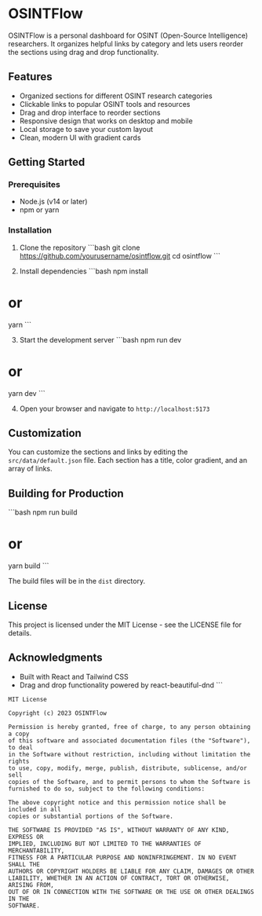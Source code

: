 # OSINTFlow

OSINTFlow is a personal dashboard for OSINT (Open-Source Intelligence) researchers. It organizes helpful links by category and lets users reorder the sections using drag and drop functionality.

## Features

- Organized sections for different OSINT research categories
- Clickable links to popular OSINT tools and resources
- Drag and drop interface to reorder sections
- Responsive design that works on desktop and mobile
- Local storage to save your custom layout
- Clean, modern UI with gradient cards

## Getting Started

### Prerequisites

- Node.js (v14 or later)
- npm or yarn

### Installation

1. Clone the repository
\`\`\`bash
git clone https://github.com/yourusername/osintflow.git
cd osintflow
\`\`\`

2. Install dependencies
\`\`\`bash
npm install
# or
yarn
\`\`\`

3. Start the development server
\`\`\`bash
npm run dev
# or
yarn dev
\`\`\`

4. Open your browser and navigate to `http://localhost:5173`

## Customization

You can customize the sections and links by editing the `src/data/default.json` file. Each section has a title, color gradient, and an array of links.

## Building for Production

\`\`\`bash
npm run build
# or
yarn build
\`\`\`

The build files will be in the `dist` directory.

## License

This project is licensed under the MIT License - see the LICENSE file for details.

## Acknowledgments

- Built with React and Tailwind CSS
- Drag and drop functionality powered by react-beautiful-dnd
\`\`\`

```text file="LICENSE"
MIT License

Copyright (c) 2023 OSINTFlow

Permission is hereby granted, free of charge, to any person obtaining a copy
of this software and associated documentation files (the "Software"), to deal
in the Software without restriction, including without limitation the rights
to use, copy, modify, merge, publish, distribute, sublicense, and/or sell
copies of the Software, and to permit persons to whom the Software is
furnished to do so, subject to the following conditions:

The above copyright notice and this permission notice shall be included in all
copies or substantial portions of the Software.

THE SOFTWARE IS PROVIDED "AS IS", WITHOUT WARRANTY OF ANY KIND, EXPRESS OR
IMPLIED, INCLUDING BUT NOT LIMITED TO THE WARRANTIES OF MERCHANTABILITY,
FITNESS FOR A PARTICULAR PURPOSE AND NONINFRINGEMENT. IN NO EVENT SHALL THE
AUTHORS OR COPYRIGHT HOLDERS BE LIABLE FOR ANY CLAIM, DAMAGES OR OTHER
LIABILITY, WHETHER IN AN ACTION OF CONTRACT, TORT OR OTHERWISE, ARISING FROM,
OUT OF OR IN CONNECTION WITH THE SOFTWARE OR THE USE OR OTHER DEALINGS IN THE
SOFTWARE.
